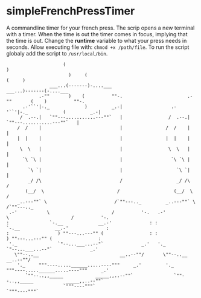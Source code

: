 # simpleFrenchPressTimer
A commandline timer for your french press. The scrip opens a new terminal with a timer. 
When the time is out the timer comes in focus, implying that the time is out. 
Change the **runtime** variable to what your press needs in seconds. Allow executing file with: ```chmod +x /path/file```. 
To run the script globaly add the script to ```/usr/local/bin```.

```
                     (                                                      )
                       )     (                                                (     )
                ___...(-------)-....___                                ___...)-------(-....___
            .-""       )    (          ""-.                        .-""       (    )          ""-.
      .-'``'|-._             )         _.-|                  .-'``'|-._             (         _.-|
     /  .--.|   `""---...........---""`   |                 /  .--.|   `""---...........---""`   |
    /  /    |                             |                /  /    |                             |
    |  |    |                             |                |  |    |                             |
     \  \   |                             |                 \  \   |                             |
      `\ `\ |                             |                  `\ `\ |                             |
        `\ `|                             |                    `\ `|                             |
        _/ /\                             /                    _/ /\                             /
       (__/  \                           /                    (__/  \                           /
    _..---""` \                         /`""---.._         _..---""` \                         /`""---.._
 .-'           \                       /          '-.   .-'           \                       /          '-.
:               `-.__             __.-'              : :               `-.__             __.-'              :
:                  ) ""---...---"" (                 : :                  ) ""---...---"" (                 :
 '._               `"--...___...--"`              _.'   '._               `"--...___...--"`              _.'
   \""--..__                              __..--""/       \""--..__                              __..--""/
    '._     """----.....______.....----"""     _.'         '._     """----.....______.....----"""     _.'
       `""--..,,_____            _____,,..--""`               `""--..,,_____            _____,,..--""`
                     `"""----"""`                                           `"""----"""`
```
